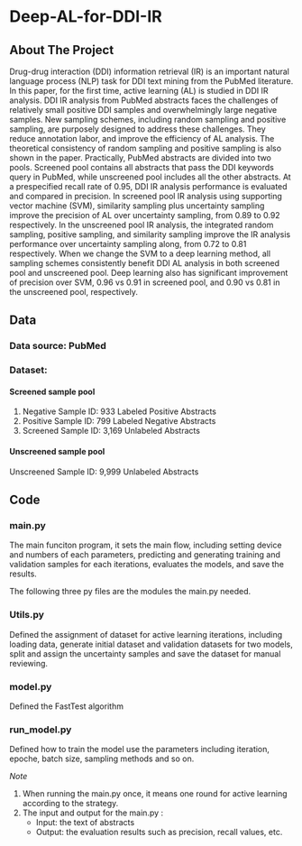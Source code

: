 # Deep-AL-for-DDI-IR
## About The Project
Drug-drug interaction (DDI) information retrieval (IR) is an important natural language process (NLP) task for  DDI text mining from the PubMed literature. In this paper, for the first time, active learning (AL) is studied in DDI IR analysis. DDI IR analysis from PubMed abstracts faces the challenges of relatively small positive DDI samples and overwhelmingly large negative samples. New sampling schemes, including random sampling and positive sampling, are purposely designed to address these challenges. They reduce annotation labor, and improve the efficiency of AL analysis. The theoretical consistency of random sampling and positive sampling is also shown in the paper. Practically, PubMed abstracts are divided into two pools. Screened pool contains all abstracts that pass the DDI keywords query in PubMed, while unscreened pool includes all the other abstracts. At a prespecified recall rate of 0.95, DDI IR analysis performance is evaluated and compared in precision. In screened pool IR analysis using supporting vector machine (SVM), similarity sampling plus uncertainty sampling improve the precision of AL over uncertainty sampling, from 0.89 to 0.92 respectively. In the unscreened pool IR analysis, the integrated random sampling, positive sampling, and similarity sampling improve the IR analysis performance over uncertainty sampling along, from 0.72 to 0.81 respectively. When we change the SVM to a deep learning method, all sampling schemes consistently benefit DDI AL analysis in both screened pool and unscreened pool. Deep learning also has significant improvement of precision over SVM, 0.96 vs 0.91 in screened pool, and 0.90 vs 0.81 in the unscreened pool, respectively.



## Data

### Data source: PubMed
### Dataset:
#### Screened sample pool 
1. Negative Sample ID: 933 Labeled Positive Abstracts
2. Positive Sample ID: 799 Labeled Negative Abstracts
3. Screened Sample ID: 3,169 Unlabeled Abstracts

#### Unscreened sample pool 
Unscreened Sample ID: 9,999 Unlabeled Abstracts


## Code

### main.py 
The main funciton program, it sets the main flow, including setting device and numbers of each parameters, predicting and generating training and validation samples for each iterations, evaluates the models, and save the results.

The following three py files are the modules the main.py needed.

### Utils.py  
Defined the assignment of dataset for active learning iterations, including loading data, generate initial dataset and validation datasets for two models, split and assign the uncertainty samples and save the dataset for manual reviewing.

### model.py 
Defined the FastTest algorithm

### run_model.py 
Defined how to train the model use the parameters including iteration, epoche, batch size, sampling methods and so on. 

*Note*

1. When running the main.py once, it means one round for active learning according to the strategy. 
2. The input and output for the main.py :
    - Input: the text of abstracts
    - Output: the evaluation results such as precision, recall values, etc. 
